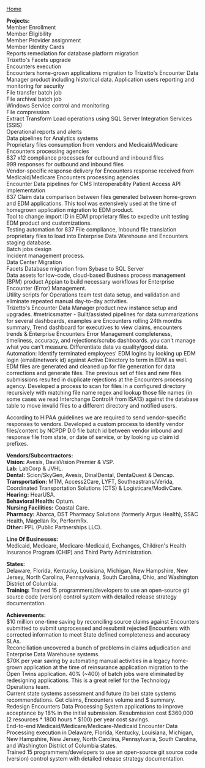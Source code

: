 [Home](https://pmangalapally.github.io/)

**Projects:**  
Member Enrollment  
Member Eligibility  
Member Provider assignment  
Member Identity Cards  
Reports remediation for database platform migration  
Trizetto's Facets upgrade  
Encounters execution  
Encounters home-grown applications migration to Trizetto's Encounter Data Manager product including historical data. 
Application users reporting and monitoring for security  
File transfer batch job  
File archival batch job    
Windows Service control and monitoring  
File compression  
Extract Transform Load operations using SQL Server Integration Services (SSIS)  
Operational reports and alerts  
Data pipelines for Analytics systems  
Proprietary files consumption from vendors and Medicaid/Medicare Encounters processing agencies  
837 x12 compliance processes for outbound and inbound files  
999 responses for outbound and inbound files    
Vendor-specific response delivery for Encounters response received from Medicaid/Medicare Encounters processing agencies   
Encounter Data pipelines for CMS Interoperability Patient Access API implementation  
837 Claim data comparison between files generated between home-grown and EDM applications. This tool was extensively used at the time of homegrown application migration to EDM product.  
Tool to change import ID in EDM proprietary files to expedite unit testing EDM product and customizations.  
Testing automation for 837 File compliance, Inbound file translation proprietary files to load into Enterprise Data Warehouse and Encounters staging database.  
Batch jobs design   
Incident management process.  
Data Center Migration   
Facets Database migration from Sybase to SQL Server   
Data assets for low-code, cloud-based Business process management (BPM) product Appian to build necessary workflows for Enterprise Encounter (Error) Management.  
Utility scripts for Operations team test data setup, and validation and eliminate repeated manual day-to-day activities.  
Trizetto's Encounter Data Manager product new instance setup and upgrades.
#metricsmatter - Built/assisted pipelines for data summarizations for several dashboards, examples are Encounters rolling 24th months summary, Trend dashboard for executives to view claims, encounters trends & Enterprise Encounters Error Management completeness, timeliness, accuracy, and rejections/scrubs dashboards.
you can't manage what you can't measure.
Differentiate data vs quality/good data.
Automation: Identify terminated employees' EDM logins by looking up EDM login (email/network id) against Active Directory to term in EDM as well.
EDM files are generated and cleaned up for file generation for data corrections and generate files. The previous set of files and new files submissions resulted in duplicate rejections at the Encounters processing agency. Developed a process to scan for files in a configured directory recursively with matching file name regex and lookup those file names (in some cases we read Interchange Control# from ISA13) against the database table to move invalid files to a different directory and notified users.

According to HIPAA guidelines we are required to send vendor-specific responses to vendors. Developed a custom process to identify vendor files/content by NCPDP D.0 file batch id between vendor inbound and response file from state, or date of service, or by looking up claim id prefixes. 

**Vendors/Subcontractors:**   
  **Vision:** Avesis, DavisVision Premier & VSP.  
  **Lab:** LabCorp & JVHL.  
  **Dental:** Scion/SkyGen, Avesis, DinalDental, DentaQuest & Dencap.  
  **Transportation:** MTM, Access2Care, LYFT, Southeastrans/Verida, Coordinated Transportation Solutions (CTS) & Logisticare/ModivCare.  
  **Hearing:** HearUSA.  
  **Behavioral Health:** Optum.  
  **Nursing Facilities:** Coastal Care.   
  **Pharmacy:** Abarca, DST Pharmacy Solutions (formerly Argus Health), SS&C Health, Magellan Rx, PerformRx.  
  **Other:** PPL (Public Partnerships LLC).  

**Line Of Businesses:**  
Medicaid, Medicare, Medicare-Medicaid, Exchanges, Children's Health Insurance Program (CHIP) and Third Party Administration.  

**States:**  
Delaware, Florida, Kentucky, Louisiana, Michigan, New Hampshire, New Jersey, North Carolina, Pennsylvania, South Carolina, Ohio, and Washington District of Columbia.  
**Training:**
Trained 15 programmers/developers to use an open-source git source code (version) control system with detailed release strategy documentation.  

**Achievements:**  
$10 million one-time saving by reconciling source claims against Encounters submitted to submit unprocessed and resubmit rejected Encounters with corrected information to meet State defined completeness and accuracy SLAs.  
Reconciliation uncovered a bunch of problems in claims adjudication and Enterprise Data Warehouse systems.  
$70K per year saving by automating manual activities in a legacy home-grown application at the time of reinsurance application migration to the Open Twins application.
40% (~400) of batch jobs were eliminated by redesigning applications. This is a great relief for the Technology Operations team.  
Current state systems assessment and future (to be) state systems recommendations. Get claims, Encounters volume and $ summary.  
Redesign Encounters Data Processing System applications to improve acceptance by 18% in the initial submission. Resubmission cost $360,000 (2 resources * 1800 hours * $100) per year cost savings.  
End-to-end Medicaid/Medicare/Medicare-Medicaid Encounter Data Processing execution in Delaware, Florida, Kentucky, Louisiana, Michigan, New Hampshire, New Jersey, North Carolina, Pennsylvania, South Carolina, and Washington District of Columbia states.  
Trained 15 programmers/developers to use an open-source git source code (version) control system with detailed release strategy documentation.  

